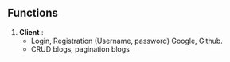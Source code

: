 Functions
---------

1.  **Client** :
    *   Login, Registration (Username, password) Google, Github. 
    *   CRUD blogs, pagination blogs

 
